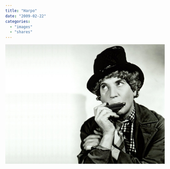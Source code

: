 ```yaml
---
title: "Harpo"
date: "2009-02-22"
categories: 
  - "images"
  - "shares"
---
```


![](images/L9l7FfkMOi2pxaa0vB42vJPuo1_1280.jpg)
